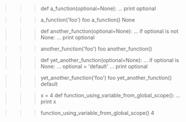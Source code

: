 >>> def a_function(optional=None):
...     print optional

>>> a_function('foo')
foo
>>> a_function()
None

>>> def another_function(optional=None):
...     if optional is not None:
...         print optional

>>> another_function('foo')
foo
>>> another_function()

>>> def yet_another_function(optional=None):
...     if optional is None:
...         optional = 'default'
...     print optional

>>> yet_another_function('foo')
foo
>>> yet_another_function()
default

>>> x = 4
>>> def function_using_variable_from_global_scope():
...     print x

>>> function_using_variable_from_global_scope()
4

